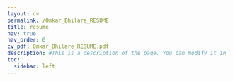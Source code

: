 ```yaml
---
layout: cv
permalink: /Omkar_Bhilare_RESUME
title: resume
nav: true
nav_order: 6
cv_pdf: Omkar_Bhilare_RESUME.pdf
description: #This is a description of the page. You can modify it in '_pages/cv.md'. You can also change or remove the top pdf download button.
toc:
  sidebar: left
---
```

